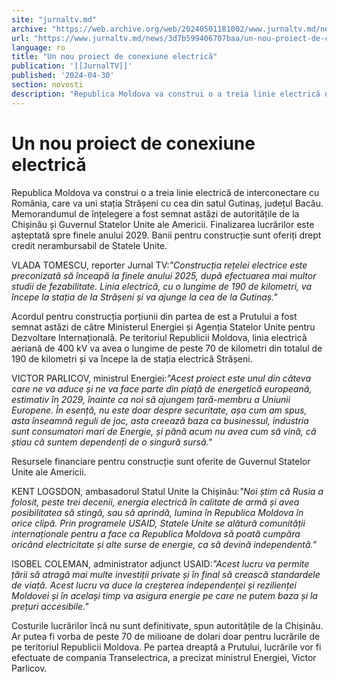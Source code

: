 ```yaml
---
site: "jurnaltv.md"
archive: "https://web.archive.org/web/20240501181002/www.jurnaltv.md/news/3d7b599406707baa/un-nou-proiect-de-conexiune-electrica.html"
url: "https://www.jurnaltv.md/news/3d7b599406707baa/un-nou-proiect-de-conexiune-electrica.html"
language: ro
title: "Un nou proiect de conexiune electrică"
publication: '[[JurnalTV]]'
published: '2024-04-30'
section: novosti
description: "Republica Moldova va construi o a treia linie electrică de interconectare cu România, care va uni stația Strășeni cu cea din satul Gutinaș, județul Bacău. Memorandumul de înțelegere a fost semnat astăzi de autoritățile de la Chișinău și Guvernul Statelor Unite ale Americii. Finalizarea lucrărilor este așteptată spre finele anului 2029. Banii pentru construcție sunt oferiți drept credit nerambursabil de Statele Unite."
---
```


# Un nou proiect de conexiune electrică

Republica Moldova va construi o a treia linie electrică de interconectare cu România, care va uni stația Strășeni cu cea din satul Gutinaș, județul Bacău. Memorandumul de înțelegere a fost semnat astăzi de autoritățile de la Chișinău și Guvernul Statelor Unite ale Americii. Finalizarea lucrărilor este așteptată spre finele anului 2029. Banii pentru construcție sunt oferiți drept credit nerambursabil de Statele Unite.

VLADA TOMESCU, reporter Jurnal TV:*"Construcția rețelei electrice este preconizată să înceapă la finele anului 2025, după efectuarea mai multor studii de fezabilitate. Linia electrică, cu o lungime de 190 de kilometri, va începe la stația de la Strășeni și va ajunge la cea de la Gutinaș."*

Acordul pentru construcția porțiunii din partea de est a Prutului a fost semnat astăzi de către Ministerul Energiei și Agenția Statelor Unite pentru Dezvoltare Internațională. Pe teritoriul Republicii Moldova, linia electrică aeriană de 400 kV va avea o lungime de peste 70 de kilometri din totalul de 190 de kilometri și va începe la de stația electrică Strășeni.

VICTOR PARLICOV, ministrul Energiei:*"Acest proiect este unul din câteva care ne va aduce și ne va face parte din piață de energetică europeană, estimativ în 2029, înainte ca noi să ajungem țară-membru a Uniunii Europene. În esență, nu este doar despre securitate, așa cum am spus, asta înseamnă reguli de joc, asta creează baza ca businessul, industria sunt consumatori mari de Energie, și până acum nu avea cum să vină, că știau că suntem dependenți de o singură sursă."*

Resursele financiare pentru construcție sunt oferite de Guvernul Statelor Unite ale Americii.

KENT LOGSDON, ambasadorul Statul Unite la Chișinău:*"Noi știm că Rusia a folosit, peste trei decenii, energia electrică în calitate de armă și avea posibilitatea să stingă, sau să aprindă, lumina în Republica Moldova în orice clipă. Prin programele USAID, Statele Unite se alătură comunității internaționale pentru a face ca Republica Moldova să poată cumpăra oricând electricitate și alte surse de energie, ca să devină independentă."*

ISOBEL COLEMAN, administrator adjunct USAID:*"Acest lucru va permite țării să atragă mai multe investiții private și în final să crească standardele de viață. Acest lucru va duce la creșterea independenței și rezilienței Moldovei și în același timp va asigura energie pe care ne putem baza și la prețuri accesibile."*

Costurile lucrărilor încă nu sunt definitivate, spun autoritățile de la Chișinău. Ar putea fi vorba de peste 70 de milioane de dolari doar pentru lucrările de pe teritoriul Republicii Moldova. Pe partea dreaptă a Prutului, lucrările vor fi efectuate de compania Transelectrica, a precizat ministrul Energiei, Victor Parlicov.